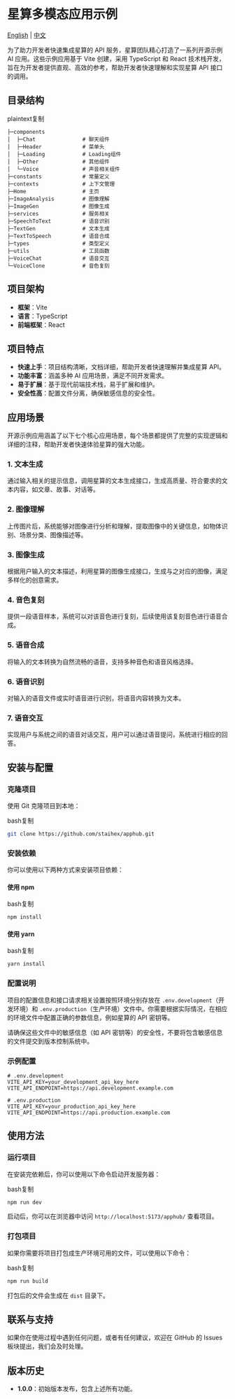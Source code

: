 # 星算多模态应用示例

[English](README.en-US.md) | [中文](README.md)

为了助力开发者快速集成星算的 API 服务，星算团队精心打造了一系列开源示例 AI 应用。这些示例应用基于 Vite 创建，采用 TypeScript 和 React 技术栈开发，旨在为开发者提供直观、高效的参考，帮助开发者快速理解和实现星算 API 接口的调用。

## 目录结构

plaintext复制

```plaintext
├─components
│  ├─Chat          		# 聊天组件
│  ├─Header       	    # 菜单头
│  ├─Loading       	    # Loading组件
│  ├─Other              # 其他组件
│  └─Voice         		# 声音相关组件
├─constants        		# 常量定义
├─contexts         		# 上下文管理
├─Home            		# 主页
├─ImageAnalysis         # 图像理解
├─ImageGen         	    # 图像生成
├─services         		# 服务相关
├─SpeechToText          # 语音识别
├─TextGen          	    # 文本生成
├─TextToSpeech          # 语音合成
├─types                 # 类型定义
├─utils				    # 工具函数
├─VoiceChat			    # 语音交互
└─VoiceClone			# 音色复刻
```

## 项目架构

- **框架**：Vite
- **语言**：TypeScript
- **前端框架**：React

## 项目特点

- **快速上手**：项目结构清晰，文档详细，帮助开发者快速理解并集成星算 API。
- **功能丰富**：涵盖多种 AI 应用场景，满足不同开发需求。
- **易于扩展**：基于现代前端技术栈，易于扩展和维护。
- **安全性高**：配置文件分离，确保敏感信息的安全性。

## 应用场景

开源示例应用涵盖了以下七个核心应用场景，每个场景都提供了完整的实现逻辑和详细的注释，帮助开发者快速体验星算的强大功能。

### 1. 文本生成

通过输入相关的提示信息，调用星算的文本生成接口，生成高质量、符合要求的文本内容，如文章、故事、对话等。

### 2. 图像理解

上传图片后，系统能够对图像进行分析和理解，提取图像中的关键信息，如物体识别、场景分类、图像描述等。

### 3. 图像生成

根据用户输入的文本描述，利用星算的图像生成接口，生成与之对应的图像，满足多样化的创意需求。

### 4. 音色复刻

提供一段语音样本，系统可以对该音色进行复刻，后续使用该复刻音色进行语音合成。

### 5. 语音合成

将输入的文本转换为自然流畅的语音，支持多种音色和语音风格选择。

### 6. 语音识别

对输入的语音文件或实时语音进行识别，将语音内容转换为文本。

### 7. 语音交互

实现用户与系统之间的语音对话交互，用户可以通过语音提问，系统进行相应的回答。

## 安装与配置

### 克隆项目

使用 Git 克隆项目到本地：

bash复制

```bash
git clone https://github.com/staihex/apphub.git
```

### 安装依赖

你可以使用以下两种方式来安装项目依赖：

#### 使用 npm

bash复制

```bash
npm install
```

#### 使用 yarn

bash复制

```bash
yarn install
```

### 配置说明

项目的配置信息和接口请求相关设置按照环境分别存放在 `.env.development`（开发环境）和 `.env.production`（生产环境）文件中。你需要根据实际情况，在相应的环境文件中配置正确的参数信息，例如星算的 API 密钥等。

请确保这些文件中的敏感信息（如 API 密钥等）的安全性，不要将包含敏感信息的文件提交到版本控制系统中。

### 示例配置

```plaintext
# .env.development
VITE_API_KEY=your_development_api_key_here
VITE_API_ENDPOINT=https://api.development.example.com

# .env.production
VITE_API_KEY=your_production_api_key_here
VITE_API_ENDPOINT=https://api.production.example.com

```

## 使用方法

### 运行项目

在安装完依赖后，你可以使用以下命令启动开发服务器：

bash复制

```bash
npm run dev
```

启动后，你可以在浏览器中访问 `http://localhost:5173/apphub/` 查看项目。



### 打包项目

如果你需要将项目打包成生产环境可用的文件，可以使用以下命令：

bash复制

```bash
npm run build
```

打包后的文件会生成在 `dist` 目录下。



## 联系与支持

如果你在使用过程中遇到任何问题，或者有任何建议，欢迎在 GitHub 的 Issues 板块提出，我们会及时处理。



## 版本历史

- **1.0.0**：初始版本发布，包含上述所有功能。